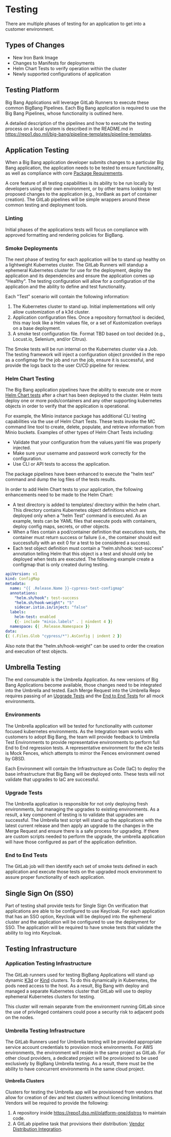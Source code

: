 # Testing

There are multiple phases of testing for an application to get into a customer environment.

## Types of Changes

* New Iron Bank Image
* Changes to Manifests for deployments
* Helm Chart Tests to verify operation within the cluster
* Newly supported configurations of application

## Testing Platform

Big Bang Applications will leverage GitLab Runners to execute these common BigBang Pipelines. Each Big Bang application is required to use the Big Bang Pipelines, whose functionality is outlined here.

A detailed description of the pipelines and how to execute the testing process on a local system is described in the README.md in <https://repo1.dso.mil/big-bang/pipeline-templates/pipeline-templates>.  

## Application Testing

When a Big Bang application developer submits changes to a particular Big Bang application, the application needs to be tested to ensure functionality, as well as compliance with core [Package Requirements](./package-integration/README.md).  

A core feature of all testing capabilities is its ability to be run locally by developers using their own environment, or by other teams looking to test proposed changes to the application (e.g., IronBank as part of container creation). The GitLab pipelines will be simple wrappers around these common testing and deployment tools.

### Linting

Initial phases of the applications tests will focus on compliance with approved formatting and rendering policies for BigBang.  

### Smoke Deployments

The next phase of testing for each application will be to stand up healthy on a lightweight Kubernetes cluster. The GitLab Runners will standup a ephemeral Kubernetes cluster for use for the deployment, deploy the application and its dependencies and ensure the application comes up "Healthy". The testing configuration will allow for a configuration of the application and the ability to define and test functionality.  

Each "Test" scenario will contain the following information:

1. The Kubernetes cluster to stand up. Initial implementations will only allow customization of a k3d cluster.
2. Application configuration files. Once a repository format/tool is decided, this may look like a Helm values file, or a set of Kustomization overlays on a base deployment.
3. A smoke test configuration file. Format TBD based on tool decided (e.g., Locust.io, Selenium, and/or Citrus).

The Smoke tests will be run internal on the Kubernetes cluster via a Job. The testing framework will inject a configuration object provided in the repo as a configmap for the job and run the job, ensure it is successful, and provide the logs back to the user CI/CD pipeline for review.

### Helm Chart Testing

The Big Bang application pipelines have the ability to execute one or more [Helm Chart tests](https://helm.sh/docs/topics/chart_tests) after a chart has been deployed to the cluster. Helm tests deploy one or more pods/containers and any other supporting kubernetes objects in order to verify that the application is operational.
  
For example, the  Minio instance package has additional CLI testing capabilities via the use of Helm Chart Tests. These tests invoke the MC command line tool to create, delete, populate, and retrieve information from Minio buckets. Examples of other types of Helm Chart Tests including:

* Validate that your configuration from the values.yaml file was properly injected.
* Make sure your username and password work correctly for the configuration.
* Use CLI or API tests to access the application.

The package pipelines have been enhanced to execute the "helm test" command and dump the log files of the tests results.

In order to add Helm Chart tests to your application, the following enhancements need to be made to the Helm Chart:

* A test directory is added to templates/ directory within the helm chart. This directory contains Kubernetes object definitions which are deployed only when a "helm Test" command is executed.  As an example, tests can be YAML files that execute pods with containers, deploy config maps, secrets, or other objects.
* When a files contain a pod/container definition that executions tests, the container must return success or failure (i.e., the container should exit successfully with an exit 0 for a test to be considered a success).
* Each test object definition must contain a "helm.sh/hook: test-success" annotation telling Helm that this object is a test and should only be deployed when tests are executed. The following example create a configmap that is only created during testing.

```yaml
apiVersion: v1
kind: ConfigMap
metadata:
  name: "{{ .Release.Name }}-cypress-test-configmap"
  annotations:
    "helm.sh/hook": test-success
    "helm.sh/hook-weight": "5"
    sidecar.istio.io/inject: "false"
  labels:
    helm-test: enabled
    {{- include "minio.labels" . | nindent 4 }}
  namespace: {{ .Release.Namespace }}
data:
{{ (.Files.Glob "cypress/*").AsConfig | indent 2 }}

```

Also note that the "helm.sh/hook-weight" can be used to order the creation and execution of test objects.

## Umbrella Testing

The end consumable is the Umbrella Application. As new versions of Big Bang Applications become available, those changes need to be integrated into the Umbrella and tested. Each Merge Request into the Umbrella Repo requires passing of an [Upgrade Tests](#upgrade-tests) and the [End to End Tests](#end-to-end-tests) for all mock environments.

### Environments

The Umbrella application will be tested for functionality with customer focused kubernetes environments.  As the Integration team works with customers to adopt Big Bang, the team will provide feedback to Umbrella Test Environments to provide representative environments to perform full End to End regression tests. A representative environment for the e2e tests is Mock Fences, which attempts to mirror the Fences environment owned by GBSD.

Each Environment will contain the Infrastructure as Code (IaC) to deploy the base infrastructure that Big Bang will be deployed onto. These tests will not validate that upgrades to IaC are successful.

### Upgrade Tests

The Umbrella application is responsible for not only deploying fresh environments, but managing the upgrades to existing environments. As a result, a key component of testing is to validate that upgrades are successful. The Umbrella test script will stand up the applications with the latest current release and then apply an upgrade to the changes in the Merge Request and ensure there is a safe process for upgrading. If there are custom scripts needed to perform the upgrade, the umbrella application will have those configured as part of the application definition.

### End to End Tests

The GitLab job will then identify each set of smoke tests defined in each application and execute those tests on the upgraded mock environment to assure proper functionality of each application.

## Single Sign On (SSO)

Part of testing shall provide tests for Single Sign On verification that applications are able to be configured to use Keycloak. For each application that has an SSO option, Keycloak will be deployed into the ephemeral cluster and the application will be configured to use the deployment for SSO. The application will be required to have smoke tests that validate the ability to log into Keycloak.

## Testing Infrastructure

### Application Testing Infrastructure

The GitLab runners used for testing BigBang Applications will stand up dynamic [K3d](https://k3d.io/) or [Kind](https://kind.sigs.k8s.io/docs/) clusters. To do this dynamically in Kubernetes, the pods need access to the host. As a result, Big Bang with deploy and managed a separate Kubernetes cluster that GitLab will use to deploy ephemeral Kubernetes clusters for testing.

This cluster will remain separate from the environment running GitLab since the use of privileged containers could pose a security risk to adjacent pods on the nodes.

### Umbrella Testing Infrastructure

The GitLab Runners used for Umbrella testing will be provided appropriate service account credentials to provision mock environments. For AWS environments, the environment will reside in the same project as GitLab. For other cloud providers, a dedicated project will be provisioned to be used exclusively by BigBang Umbrella testing. As a result, there must be the ability to have concurrent environments in the same cloud project.

#### Umbrella Clusters

Clusters for testing the Umbrella app will be provisioned from vendors that allow for creation of dev and test clusters without licencing limitations. Vendors will be required to provide the following:

1. A repository inside <https://repo1.dso.mil/platform-one/distros> to maintain code.
2. A GitLab pipeline task that provisions their distribution: [Vendor Distribution Integration](vendor-distro-integration.md).
